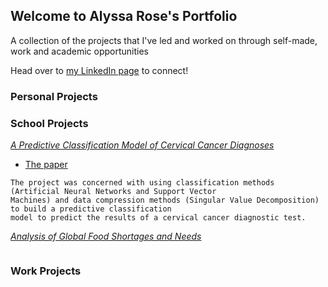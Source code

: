 ## Welcome to Alyssa Rose's Portfolio

A collection of the projects that I've led and worked on through self-made, work and academic opportunities

Head over to [my LinkedIn page](https://www.linkedin.com/in/alyssa-rose) to connect!

### Personal Projects



### School Projects

[_A Predictive Classification Model of Cervical Cancer Diagnoses_](https://github.com/alyssa-rose/Cervical-Cancer-Analysis)
  - [The paper](https://drive.google.com/file/d/1pVQnFLAQtbFUBalW_boQqgovmGz-N-N1/view?usp=sharing)
````
The project was concerned with using classification methods (Artificial Neural Networks and Support Vector
Machines) and data compression methods (Singular Value Decomposition) to build a predictive classification 
model to predict the results of a cervical cancer diagnostic test.
````

[_Analysis of Global Food Shortages and Needs_](https://github.com/alyssa-rose/Final-Project-Backup)
````

````
### Work Projects



